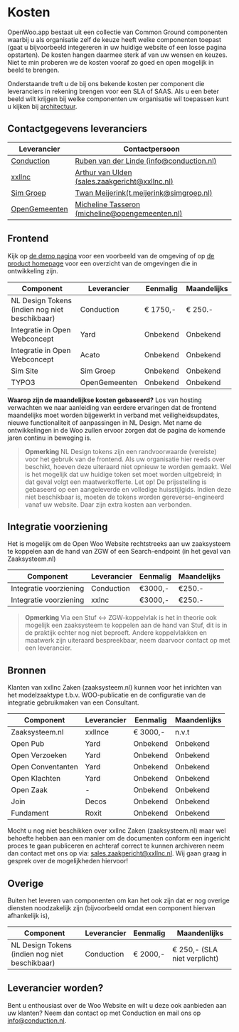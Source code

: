 # Kosten

OpenWoo.app bestaat uit een collectie van Common Ground componenten waarbij u als organisatie zelf de keuze heeft welke componenten toepast (gaat u bijvoorbeeld integereren in uw huidige website of een losse pagina opstarten). De kosten hangen daarmee sterk af van uw wensen en keuzes. Niet te min proberen we de kosten vooraf zo goed en open mogelijk in beeld te brengen.

Onderstaande treft u de bij ons bekende kosten per component die leveranciers in rekening brengen voor een SLA of SAAS. Als u een beter beeld wilt krijgen bij welke componenten uw organisatie wil toepassen kunt u kijken bij [architectuur](https://openwoo.app/github/Architectuur/?link=https://github.com/ConductionNL/woo-website-template/blob/main/docs/Architectuur.md).

## Contactgegevens leveranciers

| Leverancier                                    | Contactpersoon                                                                       |
|------------------------------------------------|--------------------------------------------------------------------------------------|
| [Conduction](https://conduction.nl/)           | [Ruben van der Linde (info@conduction.nl)](mailto:info@conduction.nl)                |
| [xxllnc](https://xxllnc.nl/)                   | [Arthur van Ulden (sales.zaakgericht@xxllnc.nl)](mailto:sales.zaakgericht@xxllnc.nl) |
| [Sim Groep](https://www.simgroep.nl/)          | [Twan Meijerink(t.meijerink@simgroep.nl)](mailto:t.meijerink@simgroep.nl)                                   |
| [OpenGemeenten](https://www.opengemeenten.nl/) | [Micheline Tasseron (micheline@opengemeenten.nl)](mailto:micheline@opengemeenten.nl) |

## Frontend

Kijk op [de demo pagina](https://conductionnl.github.io/woo-website-xxllnc/) voor een voorbeeld van de omgeving of op [de product homepage](https://openwoo.app/) voor een overzicht van de omgevingen die in ontwikkeling zijn.

| Component                                      | Leverancier | Eenmalig    | Maandelijks |
|------------------------------------------------|-------------|-------------|-------------|
| NL Design Tokens (indien nog niet beschikbaar) | Conduction  | € 1750,-     | € 250.-      |
| Integratie in Open Webconcept                  | Yard        | Onbekend    | Onbekend      |
| Integratie in Open Webconcept                  | Acato       | Onbekend | Onbekend      |
| Sim Site                                       | Sim Groep   | Onbekend | Onbekend      |
| TYPO3                                          | OpenGemeenten   | Onbekend | Onbekend      |

**Waarop zijn de maandelijkse kosten gebaseerd?**
Los van hosting verwachten we naar aanleiding van eerdere ervaringen dat de frontend maandelijks moet worden bijgewerkt in verband met veiligheidsupdates, nieuwe functionaliteit of aanpassingen in NL Design. Met name de ontwikkelingen in de Woo zullen ervoor zorgen dat de pagina de komende jaren continu in beweging is.

> **Opmerking**
> NL Design tokens zijn een randvoorwaarde (vereiste) voor het gebruik van de frontend. Als uw organisatie hier reeds over beschikt, hoeven deze uiteraard niet opnieuw te worden gemaakt. Wel is het mogelijk dat uw huidige token set moet worden uitgebreid; in dat geval volgt een maatwerkofferte. Let op! De prijsstelling is gebaseerd op een aangeleverde en volledige huisstijlgids. Indien deze niet beschikbaar is, moeten de tokens worden gereverse-engineerd vanaf uw website. Daar zijn extra kosten aan verbonden.

## Integratie voorziening

Het is mogelijk om de Open Woo Website rechtstreeks aan uw zaaksysteem te koppelen aan de hand van ZGW of een Search-endpoint (in het geval van Zaaksysteem.nl)

| Component              | Leverancier | Eenmalig | Maandelijks |
|------------------------|-------------|----------|-------------|
| Integratie voorziening | Conduction  | €3000,-  | €250.-      |
| Integratie voorziening | xxlnc       | €3000,-  | €250.-      |

> **Opmerking**
> Via een Stuf ↔ ZGW-koppelvlak is het in theorie ook mogelijk een zaaksysteem te koppelen aan de hand van Stuf, dit is in de praktijk echter nog niet beproeft. Andere koppelvlakken en maatwerk zijn uiteraard bespreekbaar, neem daarvoor contact op met een leverancier.

## Bronnen

Klanten van xxllnc Zaken (zaaksysteem.nl) kunnen voor het inrichten van het modelzaaktype t.b.v. WOO-publicatie en de configuratie van de integratie gebruikmaken van een Consultant.

| Component         | Leverancier | Eenmalig | Maandenlijks |
|-------------------|-------------|----------|--------------|
| Zaaksysteem.nl    | xxllnce     | € 3000,-  | n.v.t        |
| Open Pub          | Yard        | Onbekend  |Onbekend       |
| Open Verzoeken    | Yard        | Onbekend  |Onbekend       |
| Open Conventanten | Yard        | Onbekend  |Onbekend       |
| Open Klachten     | Yard        | Onbekend  |Onbekend       |
| Open Zaak         | -           | Onbekend  |Onbekend       |
| Join              | Decos       | Onbekend  |Onbekend       |
| Fundament         | Roxit       | Onbekend  |Onbekend       |

Mocht u nog niet beschikken over xxllnc Zaken (zaaksysteem.nl) maar wel behoefte hebben aan een manier om de documenten conform een ingericht proces te gaan publiceren en achteraf correct te kunnen archiveren neem dan contact met ons op via: <sales.zaakgericht@xxllnc.nl>. Wij gaan graag in gesprek over de mogelijkheden hiervoor!

## Overige

Buiten het leveren van componenten om kan het ook zijn dat er nog overige diensten noodzakelijk zijn (bijvoorbeeld omdat een component hiervan afhankelijk is),

| Component                                      | Leverancier | Eenmalig             | Maandenlijks                |
|------------------------------------------------|----------------------|---------------|-----------------------------|
| NL Design Tokens (indien nog niet beschikbaar) | Conduction | € 2000,- | € 250,- (SLA niet verplicht) |

## Leverancier worden?

Bent u enthousiast over de Woo Website en wilt u deze ook aanbieden aan uw klanten? Neem dan contact op met Conduction en mail ons op <info@conduction.nl>.
